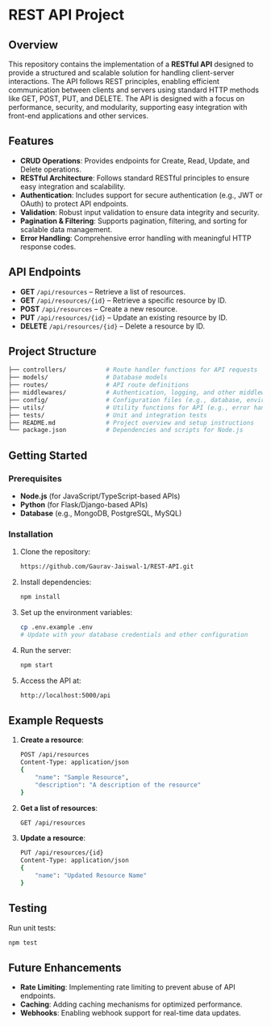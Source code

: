 

# REST API Project

## Overview
This repository contains the implementation of a **RESTful API** designed to provide a structured and scalable solution for handling client-server interactions. The API follows REST principles, enabling efficient communication between clients and servers using standard HTTP methods like GET, POST, PUT, and DELETE. The API is designed with a focus on performance, security, and modularity, supporting easy integration with front-end applications and other services.

## Features
- **CRUD Operations**: Provides endpoints for Create, Read, Update, and Delete operations.
- **RESTful Architecture**: Follows standard RESTful principles to ensure easy integration and scalability.
- **Authentication**: Includes support for secure authentication (e.g., JWT or OAuth) to protect API endpoints.
- **Validation**: Robust input validation to ensure data integrity and security.
- **Pagination & Filtering**: Supports pagination, filtering, and sorting for scalable data management.
- **Error Handling**: Comprehensive error handling with meaningful HTTP response codes.

## API Endpoints
- **GET** `/api/resources` – Retrieve a list of resources.
- **GET** `/api/resources/{id}` – Retrieve a specific resource by ID.
- **POST** `/api/resources` – Create a new resource.
- **PUT** `/api/resources/{id}` – Update an existing resource by ID.
- **DELETE** `/api/resources/{id}` – Delete a resource by ID.

## Project Structure
```bash
├── controllers/           # Route handler functions for API requests
├── models/                # Database models
├── routes/                # API route definitions
├── middlewares/           # Authentication, logging, and other middleware
├── config/                # Configuration files (e.g., database, environment)
├── utils/                 # Utility functions for API (e.g., error handling)
├── tests/                 # Unit and integration tests
├── README.md              # Project overview and setup instructions
└── package.json           # Dependencies and scripts for Node.js
```

## Getting Started

### Prerequisites
- **Node.js** (for JavaScript/TypeScript-based APIs)
- **Python** (for Flask/Django-based APIs)
- **Database** (e.g., MongoDB, PostgreSQL, MySQL)

### Installation
1. Clone the repository:
    ```bash
    https://github.com/Gaurav-Jaiswal-1/REST-API.git
    ```
2. Install dependencies:
    ```bash
    npm install
    ```
3. Set up the environment variables:
    ```bash
    cp .env.example .env
    # Update with your database credentials and other configuration
    ```

4. Run the server:
    ```bash
    npm start
    ```
5. Access the API at:
    ```bash
    http://localhost:5000/api
    ```

## Example Requests
1. **Create a resource**:
    ```bash
    POST /api/resources
    Content-Type: application/json
    {
        "name": "Sample Resource",
        "description": "A description of the resource"
    }
    ```

2. **Get a list of resources**:
    ```bash
    GET /api/resources
    ```

3. **Update a resource**:
    ```bash
    PUT /api/resources/{id}
    Content-Type: application/json
    {
        "name": "Updated Resource Name"
    }
    ```

## Testing
Run unit tests:
```bash
npm test
```

## Future Enhancements
- **Rate Limiting**: Implementing rate limiting to prevent abuse of API endpoints.
- **Caching**: Adding caching mechanisms for optimized performance.
- **Webhooks**: Enabling webhook support for real-time data updates.



